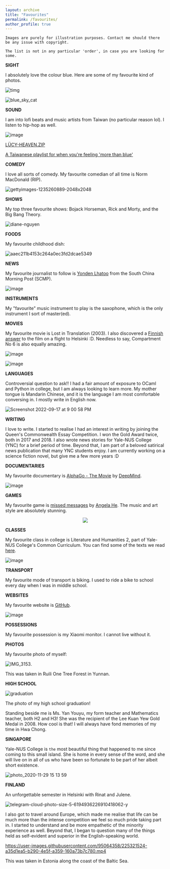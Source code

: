```yaml
---
layout: archive
title: "Favourites"
permalink: /favourites/
author_profile: true
---
```


```Images are purely for illustration purposes. Contact me should there be any issue with copyright.```

```The list is not in any particular 'order', in case you are looking for some.```


**SIGHT**

I absolutely love the colour blue. Here are some of my favourite kind of photos.

![timg](https://user-images.githubusercontent.com/95064358/176353353-8045297a-fe22-4b77-9d56-7780bbd1a95f.jpeg)

![blue_sky_cat](https://user-images.githubusercontent.com/95064358/176353368-981f4ee3-7b19-41b6-9213-93a82dea9f84.jpg)

**SOUND**

I am into lofi beats and music artists from Taiwan (no particular reason lol). I listen to hip-hop as well. 

![image](https://user-images.githubusercontent.com/95064358/178117085-fa587848-4137-4265-8572-4bd90e8c7577.png)

[LÜCY-HEAVEN.ZIP](https://youtu.be/QlAKZ_aaPak)

[A Taiwanese playlist for when you're feeling 'more than blue'](https://www.youtube.com/watch?v=JJ_Otuu5-Oo&list=LL&index=7&ab_channel=gooeygooey)

**COMEDY**

I love all sorts of comedy. My favourite comedian of all time is Norm MacDonald (RIP). 

![gettyimages-1235260889-2048x2048](https://user-images.githubusercontent.com/95064358/176353542-9e2e2d17-7edf-4a49-951a-2fe12b8ca58f.jpeg)

**SHOWS**

My top three favourite shows: Bojack Horseman, Rick and Morty, and the Big Bang Theory.

![diane-nguyen](https://user-images.githubusercontent.com/95064358/176356892-2ad53d6c-79a6-4ef8-b247-f03c2bf31aff.jpeg)

**FOODS**

My favourite childhood dish:

![aaec211b4153c264a0ec3fd2dcae5349](https://user-images.githubusercontent.com/95064358/176357182-41914459-fb77-4630-8ab0-946731cd9c50.png)

**NEWS**

My favourite journalist to follow is [Yonden Lhatoo](https://www.scmp.com/author/yonden-lhatoo) from the South China Morning Post (SCMP). 

![image](https://user-images.githubusercontent.com/95064358/176358251-a67b44bc-52e3-4748-ae5c-2a34606314f8.png)

**INSTRUMENTS**

My "favourite" music instrument to play is the saxophone, which is the only instrument I sort of master(ed).

**MOVIES**

My favourite movie is Lost in Translation (2003). I also discovered a [Finnish answer](https://www.theguardian.com/film/2022/apr/01/juho-kuosmanen-interview-compartment-no-6) to the film on a flight to Helsinki :D. Needless to say, Compartment No 6 is also equally amazing.

![image](https://user-images.githubusercontent.com/95064358/176360511-98944217-9c4f-40bf-8f4b-59060aaca663.png)

![image](https://user-images.githubusercontent.com/95064358/210173521-7a31f77c-fca6-4c7d-94a5-a6a51e65748c.png)


**LANGUAGES**

Controversial question to ask!! I had a fair amount of exposure to OCaml and Python in college, but I am always looking to learn more. My mother tongue is Mandarin Chinese, and it is the language I am most comfortable conversing in. I mostly write in English now.

![Screenshot 2022-09-17 at 9 00 58 PM](https://user-images.githubusercontent.com/95064358/190858167-cd3470d8-ea9b-4abe-aa76-91479ab47d9d.png)

**WRITING**

I love to write. I started to realise I had an interest in writing by joining the Queen's Commonwealth Essay Competition. I won the Gold Award twice, both in 2017 and 2018. I also wrote news stories for Yale-NUS College (YNC) for a brief period of time. Beyond that, I am part of a beloved satirical news publication that many YNC students enjoy. I am currently working on a science fiction novel, but give me a few more years :D


**DOCUMENTARIES**

My favourite documentary is [AlphaGo - The Movie](https://youtu.be/WXuK6gekU1Y) by [DeepMind](https://www.deepmind.com/).

![image](https://user-images.githubusercontent.com/95064358/176396886-92a4867d-03a9-4e74-9dc5-161cb1bd69d0.png)

**GAMES**

My favourite game is [missed messages](https://store.steampowered.com/app/812810/missed_messages/) by [Angela He](https://store.steampowered.com/developer/zephyo). The music and art style are absolutely stunning.

<p align="center">
  <img src="https://user-images.githubusercontent.com/95064358/176432360-d2d0723f-e618-4b0f-98f7-e04b18395f21.png" />
</p>

**CLASSES**

My favourite class in college is Literature and Humanities 2, part of Yale-NUS College's Common Curriculum. You can find some of the texts we read [here](https://www.yale-nus.edu.sg/academics/overview/common-curriculum/literature-and-humanities-1-and-2/).

![image](https://user-images.githubusercontent.com/95064358/176435388-a9261b84-fae7-4428-9472-a2a55c620f4d.png)

**TRANSPORT**

My favourite mode of transport is biking. I used to ride a bike to school every day when I was in middle school.

**WEBSITES**

My favourite website is [GitHub](https://github.com/taoo0316).

![image](https://user-images.githubusercontent.com/95064358/176441281-0c232cd5-5153-46ce-8800-af02d39cf4fd.png)

**POSSESSIONS**

My favourite possession is my Xiaomi monitor. I cannot live without it.

**PHOTOS**

My favourite photo of myself:

![IMG_3153](https://user-images.githubusercontent.com/95064358/178159810-7dff90ba-e2f0-4f77-ad89-ef56878d4f1b.JPG).

This was taken in Ruili One Tree Forest in Yunnan.

**HIGH SCHOOL**

![graduation](https://user-images.githubusercontent.com/95064358/197404465-6073a6f1-39ef-4735-9750-3904cc6645e0.jpg)

The photo of my high school graduation! 

Standing beside me is Ms. Yan Youyu, my form teacher and Mathematics teacher, both H2 and H3! She was the recipient of the Lee Kuan Yew Gold Medal in 2008. How cool is that! I will always have fond memories of my time in Hwa Chong. 

**SINGAPORE**

Yale-NUS College is ```the``` most beautiful thing that happened to me since coming to this small island. She is home in every sense of the word, and she will live on in all of us who have been so fortunate to be part of her albeit short existence.

![photo_2020-11-29 15 13 59](https://user-images.githubusercontent.com/95064358/190857659-1066df6e-2abe-439a-aa2a-1344a1f888d8.jpeg)

**FINLAND**

An unforgettable semester in Helsinki with Rinat and Julene.

![telegram-cloud-photo-size-5-6194936226910418062-y](https://user-images.githubusercontent.com/95064358/211920146-633ab66f-5f79-4f22-818b-d890bf51a1b7.jpg)

I also got to travel around Europe, which made me realise that life can be much more than the intense competition we feel so much pride taking part in. I started to understand and be more empathetic of the minority experience as well. Beyond that, I began to question many of the things held as self-evident and superior in the English-speaking world. 

https://user-images.githubusercontent.com/95064358/225321524-a35d1ea5-b290-4e5f-a359-160a73b7c780.mp4

This was taken in Estonia along the coast of the Baltic Sea.



